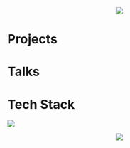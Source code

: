 <p align="center">
  <img src="https://capsule-render.vercel.app/api?type=waving&height=300&color=26bbff&text=ASTRAL%20LABS&fontColor=ffffff"/>
</p>

<div>
  <h1>Projects</h1>
</div>

<div>
  <h1>Talks</h1>
</div>

<div>
  <h1>Tech Stack</h1>
  <img src="https://skillicons.dev/icons?i=js,ts,html,css,react,nextjs,redux,tailwind,nodejs,mongodb,postgres,cloudflare,vite,git)"/>
</div>

<p align="center">
  <img src="https://capsule-render.vercel.app/api?type=waving&height=300&color=26bbff&text=END%20OF%20LINE&fontColor=ffffff&section=footer"/>
</p>
